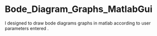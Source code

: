 # Bode_Diagram_Graphs_MatlabGui
I designed to draw bode diagrams graphs in matlab according to user parameters entered .
